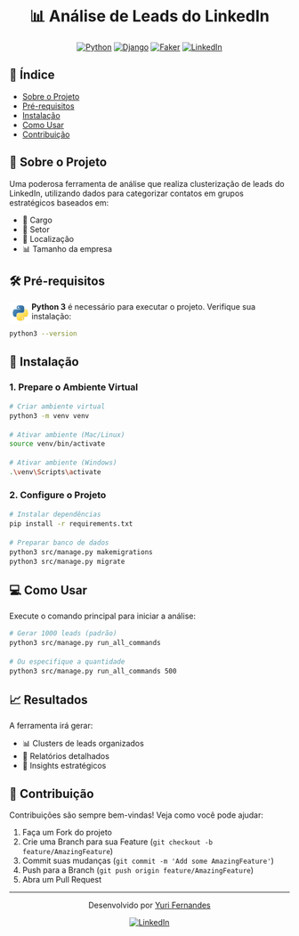 <div align="center">

  # 📊 Análise de Leads do LinkedIn

  [![Python](https://img.shields.io/badge/Python-3.x-blue?style=for-the-badge&logo=python)](https://docs.python.org/3/)
  [![Django](https://img.shields.io/badge/Django-3.2-green?style=for-the-badge&logo=django)](https://docs.djangoproject.com/en/3.2/)
  [![Faker](https://img.shields.io/badge/Faker-9.8.1-yellow?style=for-the-badge)](https://faker.readthedocs.io/en/master/)
  [![LinkedIn](https://img.shields.io/badge/LinkedIn-Connect-blue?style=for-the-badge&logo=linkedin)](https://www.linkedin.com/in/yurianalistabi/)
</div>

## 📑 Índice
- [Sobre o Projeto](#-sobre-o-projeto)
- [Pré-requisitos](#️-pré-requisitos)
- [Instalação](#-instalação)
- [Como Usar](#-como-usar)
- [Contribuição](#-contribuição)

## 🎯 Sobre o Projeto
Uma poderosa ferramenta de análise que realiza clusterização de leads do LinkedIn, utilizando dados para categorizar contatos em grupos estratégicos baseados em:

- 👔 Cargo
- 🏢 Setor
- 📍 Localização
- 📊 Tamanho da empresa

## 🛠️ Pré-requisitos

<img src="https://raw.githubusercontent.com/github/explore/80688e429a7d4ef2fca1e82350fe8e3517d3494d/topics/python/python.png" alt="Python" width="40" align="left" />

**Python 3** é necessário para executar o projeto. Verifique sua instalação:
```bash
python3 --version
```

## 🚀 Instalação

### 1. Prepare o Ambiente Virtual
```bash
# Criar ambiente virtual
python3 -m venv venv

# Ativar ambiente (Mac/Linux)
source venv/bin/activate

# Ativar ambiente (Windows)
.\venv\Scripts\activate
```

### 2. Configure o Projeto
```bash
# Instalar dependências
pip install -r requirements.txt

# Preparar banco de dados
python3 src/manage.py makemigrations
python3 src/manage.py migrate
```

## 💻 Como Usar

Execute o comando principal para iniciar a análise:

```bash
# Gerar 1000 leads (padrão)
python3 src/manage.py run_all_commands

# Ou especifique a quantidade
python3 src/manage.py run_all_commands 500
```

## 📈 Resultados

A ferramenta irá gerar:
- 📊 Clusters de leads organizados
- 📑 Relatórios detalhados
- 🎯 Insights estratégicos

## 🤝 Contribuição

Contribuições são sempre bem-vindas! Veja como você pode ajudar:

1. Faça um Fork do projeto
2. Crie uma Branch para sua Feature (`git checkout -b feature/AmazingFeature`)
3. Commit suas mudanças (`git commit -m 'Add some AmazingFeature'`)
4. Push para a Branch (`git push origin feature/AmazingFeature`)
5. Abra um Pull Request

---

<div align="center">
  <p>Desenvolvido por <a href="https://www.linkedin.com/in/yurianalistabi/">Yuri Fernandes</a></p>
  
  [![LinkedIn](https://img.shields.io/badge/LinkedIn-Connect-blue?style=for-the-badge&logo=linkedin)](https://www.linkedin.com/in/yurianalistabi/)
</div>
